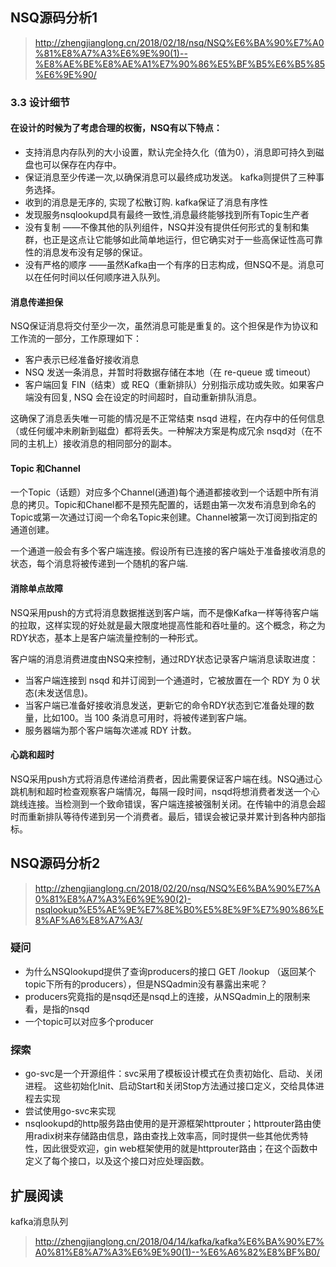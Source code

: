 ## NSQ源码分析1

> http://zhengjianglong.cn/2018/02/18/nsq/NSQ%E6%BA%90%E7%A0%81%E8%A7%A3%E6%9E%90(1)--%E8%AE%BE%E8%AE%A1%E7%90%86%E5%BF%B5%E6%B5%85%E6%9E%90/

### 3.3 设计细节

#### 在设计的时候为了考虑合理的权衡，NSQ有以下特点：

- 支持消息内存队列的大小设置，默认完全持久化（值为0），消息即可持久到磁盘也可以保存在内存中。
- 保证消息至少传递一次,以确保消息可以最终成功发送。 kafka则提供了三种事务选择。
- 收到的消息是无序的, 实现了松散订购. kafka保证了消息有序性
- 发现服务nsqlookupd具有最终一致性,消息最终能够找到所有Topic生产者
- 没有复制 ——不像其他的队列组件，NSQ并没有提供任何形式的复制和集群，也正是这点让它能够如此简单地运行，但它确实对于一些高保证性高可靠性的消息发布没有足够的保证。
- 没有严格的顺序 ——虽然Kafka由一个有序的日志构成，但NSQ不是。消息可以在任何时间以任何顺序进入队列。

#### 消息传递担保
NSQ保证消息将交付至少一次，虽然消息可能是重复的。这个担保是作为协议和工作流的一部分，工作原理如下：

- 客户表示已经准备好接收消息
- NSQ 发送一条消息，并暂时将数据存储在本地（在 re-queue 或 timeout）
- 客户端回复 FIN（结束）或 REQ（重新排队）分别指示成功或失败。如果客户端没有回复, NSQ 会在设定的时间超时，自动重新排队消息。

这确保了消息丢失唯一可能的情况是不正常结束 nsqd 进程，在内存中的任何信息（或任何缓冲未刷新到磁盘）都将丢失。一种解决方案是构成冗余 nsqd对（在不同的主机上）接收消息的相同部分的副本。

#### Topic 和Channel
一个Topic（话题）对应多个Channel(通道)每个通道都接收到一个话题中所有消息的拷贝。Topic和Chanel都不是预先配置的，话题由第一次发布消息到命名的Topic或第一次通过订阅一个命名Topic来创建。Channel被第一次订阅到指定的通道创建。

一个通道一般会有多个客户端连接。假设所有已连接的客户端处于准备接收消息的状态，每个消息将被传递到一个随机的客户端.

#### 消除单点故障
NSQ采用push的方式将消息数据推送到客户端，而不是像Kafka一样等待客户端的拉取，这样实现的好处就是最大限度地提高性能和吞吐量的。这个概念，称之为RDY状态，基本上是客户端流量控制的一种形式。

客户端的消息消费进度由NSQ来控制，通过RDY状态记录客户端消息读取进度：

- 当客户端连接到 nsqd 和并订阅到一个通道时，它被放置在一个 RDY 为 0 状态(未发送信息)。
- 当客户端已准备好接收消息发送，更新它的命令RDY状态到它准备处理的数量，比如100。当 100 条消息可用时，将被传递到客户端。
- 服务器端为那个客户端每次递减 RDY 计数。

#### 心跳和超时
NSQ采用push方式将消息传递给消费者，因此需要保证客户端在线。NSQ通过心跳机制和超时检查观察客户端情况，每隔一段时间，nsqd将想消费者发送一个心跳线连接。当检测到一个致命错误，客户端连接被强制关闭。在传输中的消息会超时而重新排队等待传递到另一个消费者。最后，错误会被记录并累计到各种内部指标。

## NSQ源码分析2

> http://zhengjianglong.cn/2018/02/20/nsq/NSQ%E6%BA%90%E7%A0%81%E8%A7%A3%E6%9E%90(2)-nsqlookup%E5%AE%9E%E7%8E%B0%E5%8E%9F%E7%90%86%E8%AF%A6%E8%A7%A3/

### 疑问

- 为什么NSQlookupd提供了查询producers的接口 GET /lookup （返回某个topic下所有的producers），但是NSQadmin没有暴露出来呢？
- producers究竟指的是nsqd还是nsqd上的连接，从NSQadmin上的限制来看，是指的nsqd
- 一个topic可以对应多个producer

### 探索

- go-svc是一个开源组件：svc采用了模板设计模式在负责初始化、启动、关闭进程。 这些初始化Init、启动Start和关闭Stop方法通过接口定义，交给具体进程去实现
- 尝试使用go-svc来实现
- nsqlookupd的http服务路由使用的是开源框架httprouter；httprouter路由使用radix树来存储路由信息，路由查找上效率高，同时提供一些其他优秀特性，因此很受欢迎，gin web框架使用的就是httprouter路由；在这个函数中定义了每个接口，以及这个接口对应处理函数。

## 扩展阅读

kafka消息队列
> http://zhengjianglong.cn/2018/04/14/kafka/kafka%E6%BA%90%E7%A0%81%E8%A7%A3%E6%9E%90(1)--%E6%A6%82%E8%BF%B0/